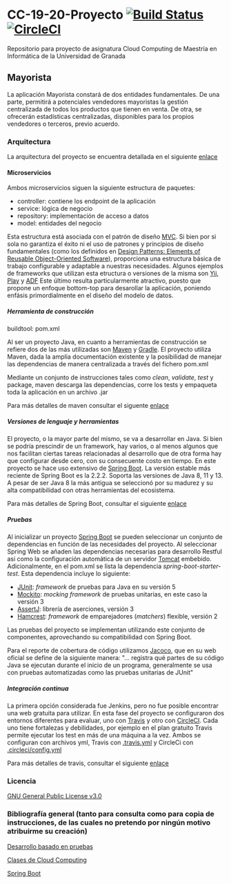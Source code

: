 # CC-19-20-Proyecto [![Build Status](https://travis-ci.org/mcrosales/CC-19-20-Proyecto.svg?branch=master)](https://travis-ci.org/mcrosales/CC-19-20-Proyecto) [![CircleCI](https://circleci.com/gh/mcrosales/CC-19-20-Proyecto.svg?style=svg)](https://circleci.com/gh/mcrosales/CC-19-20-Proyecto)

Repositorio para proyecto de asignatura Cloud Computing de Maestría  en Informática de la Universidad de Granada

## Mayorista

La aplicación Mayorista constará de dos entidades fundamentales. De una parte, permitirá a potenciales vendedores mayoristas la gestión centralizada de todos los productos que tienen en venta.
De otra, se ofrecerán estadísticas centralizadas, disponibles para los propios vendedores o terceros, previo acuerdo. 

### Arquitectura
La arquitectura del proyecto se encuentra detallada en el siguiente [enlace](https://github.com/mcrosales/CC-19-20-Proyecto/blob/master/docs/milestones/README_1.md)

#### Microservicios

Ambos microservicios siguen la siguiente estructura de paquetes:

+ controller: contiene los endpoint de la aplicación
+ service: lógica de negocio
+ repository: implementación de acceso a datos 
+ model: entidades del negocio

Esta estructura está asociada con el patrón de diseño [MVC](https://en.wikipedia.org/wiki/Model%E2%80%93view%E2%80%93controller). Si bien por si sola no garantiza el éxito ni el uso de patrones y principios de diseño fundamentales (como los definidos en [Design Patterns: Elements of Reusable Object-Oriented Software](https://en.wikipedia.org/wiki/Design_Patterns)), proporciona una estructura básica de trabajo configurable y adaptable a nuestras necesidades. Algunos ejemplos de frameworks que utilizan esta etructura o versiones de la misma son [Yii](https://www.yiiframework.com/), [Play](https://www.playframework.com/) y [ADF](https://www.oracle.com/database/technologies/developer-tools/adf/) Este último resulta particularmente atractivo, puesto que propone un enfoque bottom-top para desarollar la aplicación, poniendo enfásis primordialmente en el diseño del modelo de datos.

##### Herramienta de construcción

buildtool: pom.xml

Al ser un proyecto Java, en cuanto a herramientas de construcción se refiere dos de las más utilizadas son
[Maven](https://maven.apache.org/) y [Gradle](https://gradle.org/). El proyecto utiliza Maven, dada la amplia documentación existente y la posibilidad de manejar las dependencias de manera centralizada a través del fichero pom.xml

Mediante un conjunto de instrucciones tales como *clean*, *validate*, *test* y package, maven descarga las dependencias, corre los tests y empaqueta toda la aplicación en un archivo .jar

Para más detalles de maven consultar el siguente [enlace](https://github.com/mcrosales/CC-19-20-Proyecto/blob/master/docs/maven_detail.md)

##### Versiones de lenguaje y herramientas

El proyecto, o la mayor parte del mismo, se va a desarrollar en Java. Si bien se podría prescindir de un framework, hay varios, o al menos algunos que nos facilitan ciertas tareas relacionadas al desarrollo que de otra forma hay que configurar desde cero, con su consecuente costo en tiempo. En este proyecto se hace uso extensivo de [Spring Boot](https://github.com/spring-projects/spring-boot). La versión estable más reciente de Spring Boot es la 2.2.2. Soporta las versiones de Java 8, 11 y 13. A pesar de ser Java 8 la más antigua se seleccionó por su madurez y su alta compatibilidad con otras herramientas del ecosistema.

Para más detalles de Spring Boot, consultar el siguiente [enlace](https://github.com/mcrosales/CC-19-20-Proyecto/blob/master/docs/spring_boot_detail.md)

##### Pruebas

Al inicializar un proyecto [Spring Boot](https://start.spring.io/) se pueden seleccionar un conjunto de dependencias en función de las necesidades del proyecto. Al seleccionar Spring Web se añaden las dependencias necesarias para desarrollo Restful asi como la configuración automática de un servidor [Tomcat](http://tomcat.apache.org/) embebido. Adicionalmente, en el pom.xml se lista la dependencia *spring-boot-starter-test*. Esta dependencia incluye lo siguiente:

+ [JUnit](https://junit.org/junit5/): *framework* de pruebas para Java en su versión 5
+ [Mockito](https://site.mockito.org/): *mocking framework* de pruebas unitarias, en este caso la versión 3
+ [AssertJ](https://assertj.github.io/doc/): librería de aserciones, versión 3
+ [Hamcrest](http://hamcrest.org/JavaHamcrest/): *framework* de emparejadores (*matchers*) flexible, versión 2 

Las pruebas del proyecto se implementan utilizando este conjunto de componentes, aprovechando su compatibilidad con Spring Boot.

Para el reporte de cobertura de código utilizamos [Jacoco](https://www.eclemma.org/jacoco/), que en su web oficial se define de la siguiente manera: "... registra qué partes de su código Java se ejecutan durante el inicio de un programa, generalmente se usa con pruebas automatizadas como las pruebas unitarias de JUnit"

##### Integración continua

La primera opción considerada fue Jenkins, pero no fue posible encontrar una web gratuita para utilizar. En esta fase del proyecto se configuraron dos entornos diferentes para evaluar, uno con [Travis](https://travis-ci.org/) y otro con [CircleCI](https://circleci.com/). Cada uno tiene fortalezas y debilidades, por ejemplo en el plan gratuito Travis permite ejecutar los test en más de una máquina a la vez. Ambos se configuran con archivos yml, Travis con [.travis.yml](https://github.com/mcrosales/CC-19-20-Proyecto/blob/master/.travis.yml) y CircleCi con [.circleci/config.yml](https://github.com/mcrosales/CC-19-20-Proyecto/blob/master/.circleci/config.yml)

Para más detalles de travis, consultar el siguiente [enlace](https://github.com/mcrosales/CC-19-20-Proyecto/blob/master/docs/travis_detail.md)

### Licencia
[GNU General Public License v3.0](https://github.com/mcrosales/CC-19-20-Proyecto/blob/master/LICENSE) 


### Bibliografía general (tanto para consulta como para copia de instrucciones, de las cuales no pretendo por ningún motivo atribuirme su creación)

[Desarrollo basado en pruebas](https://jj.github.io/CC/documentos/temas/Desarrollo_basado_en_pruebas)

[Clases de Cloud Computing](https://github.com/JJ/CC-19-20)

[Spring Boot](https://spring.io/projects/spring-boot)



